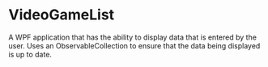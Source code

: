 # VideoGameList
A WPF application that has the ability to display data that is entered by the user. Uses an ObservableCollection to ensure that the data being displayed is up to date.
